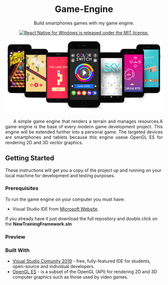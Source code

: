 <h1 align="center"> Game-Engine </h1>
<p align="center">
  Build smartphones games with my game engine.
</p>

<p align="center">
  <a href="https://github.com/RusuGabriel/Game-Engine/blob/master/LICENSE">
    <img src="https://img.shields.io/badge/license-MIT-blue.svg" alt="React Native for Windows is released under the MIT license." />
  </a>
</p>

<p align="center">
  <img src="https://github.com/RusuGabriel/Game-Engine/blob/master/Resources/games.png">
</p>


<p align="justify">&nbsp;&nbsp;&nbsp;&nbsp;&nbsp;A simple game engine that renders a terrain and manages resources.A game engine is the base of every modern game development project. This engine will be extended further into a personal game. The targeted devices are smartphones and tablets because this engine usese OpenGL ES for rendering 2D and 3D vector graphics.</p>

## Getting Started

These instructions will get you a copy of the project up and running on your local machine for development and testing purposes.

### Prerequisites
To run the game engine on your computer you must have:
* Visual Studio IDE from [Microsoft Website](https://visualstudio.microsoft.com/vs/).

If you already have it just download the full repository and double click on the **NewTrainingFramework.sln**

### Preview


### Built With

* [Visual Studio Comunity 2019](http://www.dropwizard.io/1.0.2/docs/) - free, fully-featured IDE for students, open-source and individual developers.
* [OpenGL ES](https://www.khronos.org/registry/OpenGL-Refpages/es2.0/) - is a subset of the OpenGL (API) for rendering 2D and 3D computer graphics such as those used by video games.

